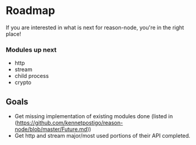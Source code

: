# Roadmap

If you are interested in what is next for reason-node, you're in the right place!

### Modules up next

* http
* stream
* child process
* crypto

## Goals

* Get missing implementation of existing modules done (listed in (https://github.com/kennetpostigo/reason-node/blob/master/Future.md))
* Get http and stream major/most used portions of their API completed.
